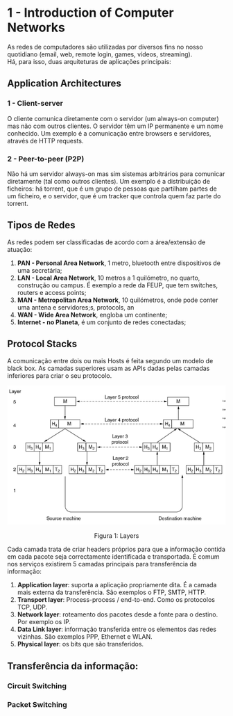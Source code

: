 # 1 - Introduction of Computer Networks

As redes de computadores são utilizadas por diversos fins no nosso quotidiano (email, web, remote login, games, vídeos, streaming). <br>
Há, para isso, duas arquiteturas de aplicações principais:

## Application Architectures

### 1 - Client-server

O cliente comunica diretamente com o servidor (um always-on computer) mas não com outros clientes. O servidor têm um IP permanente e um nome conhecido. Um exemplo é a comunicação entre browsers e servidores, através de HTTP requests.

### 2 - Peer-to-peer (P2P)

Não há um servidor always-on mas sim sistemas arbitrários para comunicar diretamente (tal como outros clientes). Um exemplo é a distribuição de ficheiros: há torrent, que é um grupo de pessoas que partilham partes de um ficheiro, e o servidor, que é um tracker que controla quem faz parte do torrent.

## Tipos de Redes

As redes podem ser classificadas de acordo com a área/extensão de atuação:

1. **PAN - Personal Area Network**, 1 metro, bluetooth entre dispositivos de uma secretária;
2. **LAN - Local Area Network**, 10 metros a 1 quilómetro, no quarto, construção ou campus. É exemplo a rede da FEUP, que tem switches, routers e access points;
3. **MAN - Metropolitan Area Network**, 10 quilómetros, onde pode conter uma antena e servidores;s, protocols, an
4. **WAN - Wide Area Network**, engloba um continente;
5. **Internet - no Planeta**, é um conjunto de redes conectadas;

## Protocol Stacks

A comunicação entre dois ou mais Hosts é feita segundo um modelo de black box. As camadas superiores usam as APIs dadas pelas camadas inferiores para criar o seu protocolo.

<p align="center">
    <img src="../Images/Layers.png">
    <p align="center">Figura 1: Layers</p>
</p>

Cada camada trata de criar headers próprios para que a informação contida em cada pacote seja correctamente identificada e transportada. É comum nos serviços existirem 5 camadas principais para transferência da informação:

1. **Application layer**: suporta a aplicação propriamente dita. É a camada mais externa da transferência. São exemplos o FTP, SMTP, HTTP.
2. **Transport layer**: Process-process / end-to-end. Como os protocolos TCP, UDP.
3. **Network layer**: roteamento dos pacotes desde a fonte para o destino. Por exemplo os IP.
4. **Data Link layer**: informação transferida entre os elementos das redes vizinhas. São exemplos PPP, Ethernet e WLAN.
5. **Physical layer**: os bits que são transferidos.

## Transferência da informação:

### Circuit Switching



### Packet Switching

